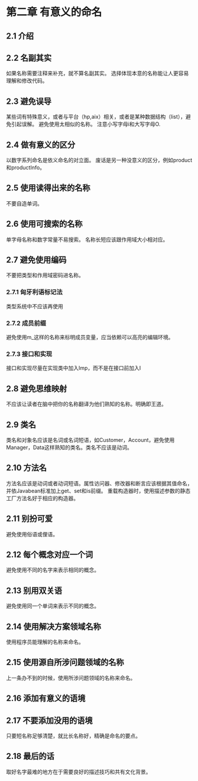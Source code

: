 # 第二章 有意义的命名

## 2.1 介绍
## 2.2 名副其实
如果名称需要注释来补充，就不算名副其实。
选择体现本意的名称能让人更容易理解和修改代码。

## 2.3 避免误导
某些词有特殊意义，或者与平台（hp,aix）相关，或者是某种数据结构（list），避免引起误解。
避免使用太相似的名称。
注意小写字母i和大写字母O.

## 2.4 做有意义的区分
以数字系列命名是依义命名的对立面。
废话是另一种没意义的区分，例如product和productInfo。

## 2.5 使用读得出来的名称
不要自造单词。

## 2.6 使用可搜索的名称
单字母名称和数字常量不易搜索。
名称长短应该跟作用域大小相对应。

## 2.7 避免使用编码
不要把类型和作用域密码进名称。

### 2.7.1 匈牙利语标记法
类型系统中不应该再使用

### 2.7.2 成员前缀
避免使用m_这样的名称来标明成员变量，应当依赖可以高亮的编辑环境。

### 2.7.3 接口和实现
接口和实现尽量在实现类中加入Imp，而不是在接口前加入I

## 2.8 避免思维映射
不应该让读者在脑中把你的名称翻译为他们熟知的名称。明确即王道。

## 2.9 类名
类名和对象名应该是名词或名词短语，如Customer，Account，避免使用Manager，Data这样熟知的类名。类名不应该是动词。

## 2.10 方法名
方法名应该是动词或者动词短语。属性访问器、修改器和断言应该根据其值命名，并依Javabean标准加上get、set和is前缀。
重载构造器时，使用描述参数的静态工厂方法名好于相应的构造器。

## 2.11 别扮可爱
避免使用俗语或俚语。

## 2.12 每个概念对应一个词
避免使用不同的名字来表示相同的概念。

## 2.13 别用双关语
避免使用同一个单词来表示不同的概念。

## 2.14 使用解决方案领域名称
使用程序员能理解的名称来命名。

## 2.15 使用源自所涉问题领域的名称
上一条办不到的时候，使用所涉问题领域的名称来命名。

## 2.16 添加有意义的语境


## 2.17 不要添加没用的语境
只要短名称足够清楚，就比长名称好，精确是命名的要点。

## 2.18 最后的话
取好名字最难的地方在于需要良好的描述技巧和共有文化背景。